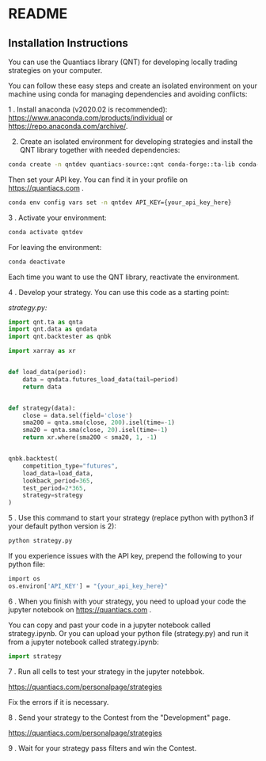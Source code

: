 # README

## Installation Instructions

You can use the Quantiacs library (QNT) for developing locally trading strategies on your computer.

You can follow these easy steps and create an isolated environment on your machine using conda for managing dependencies and avoiding conflicts:

1 . Install anaconda (v2020.02 is recommended): https://www.anaconda.com/products/individual or https://repo.anaconda.com/archive/.


2. Create an isolated environment for developing strategies and install the QNT library together with needed dependencies:
```bash
conda create -n qntdev quantiacs-source::qnt conda-forge::ta-lib conda-forge::dash=1.18 python=3.7
```

Then set your API key. You can find it in your profile on https://quantiacs.com .
```bash
conda env config vars set -n qntdev API_KEY={your_api_key_here}
```

3 . Activate your environment:
```bash
conda activate qntdev
```
For leaving the environment:
```bash
conda deactivate
```
Each time you want to use the QNT library, reactivate the environment.

4 . Develop your strategy. You can use this code as a starting point:

*strategy.py:*
```python
import qnt.ta as qnta
import qnt.data as qndata
import qnt.backtester as qnbk

import xarray as xr


def load_data(period):
    data = qndata.futures_load_data(tail=period)
    return data


def strategy(data):
    close = data.sel(field='close')
    sma200 = qnta.sma(close, 200).isel(time=-1)
    sma20 = qnta.sma(close, 20).isel(time=-1)
    return xr.where(sma200 < sma20, 1, -1)


qnbk.backtest(
    competition_type="futures",
    load_data=load_data,
    lookback_period=365,
    test_period=2*365,
    strategy=strategy
)
```

5 . Use this command to start your strategy (replace python with python3 if your default python version is 2):
```bash
python strategy.py
```

If you experience issues with the API key, prepend the following to your python file:
```bash
import os
os.environ['API_KEY'] = "{your_api_key_here}"
```

6 . When you finish with your strategy, you need to upload 
your code the jupyter notebook on https://quantiacs.com .

You can copy and past your code in a jupyter notebook called strategy.ipynb. 
Or you can upload your python file (strategy.py) and run it from a jupyter notebook called strategy.ipynb:
```python
import strategy
```

7 . Run all cells to test your strategy in the jupyter notebbok.

https://quantiacs.com/personalpage/strategies

Fix the errors if it is necessary.


8 . Send your strategy to the Contest from the "Development" page.

https://quantiacs.com/personalpage/strategies

9 . Wait for your strategy pass filters and win the Contest.

